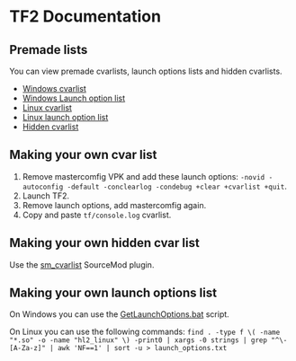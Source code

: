 # TF2 Documentation

## Premade lists

You can view premade cvarlists, launch options lists and hidden cvarlists.

* [Windows cvarlist](cvarlist_win.md)
* [Windows Launch option list](launchopts_win.md)
* [Linux cvarlist](cvarlist_linux.md)
* [Linux launch option list](launchopts_linux.md)
* [Hidden cvarlist](hiddencvars.md)

## Making your own cvar list

1. Remove mastercomfig VPK and add these launch options: `-novid -autoconfig -default -conclearlog -condebug +clear +cvarlist +quit`.
2. Launch TF2.
3. Remove launch options, add mastercomfig again.
4. Copy and paste `tf/console.log` cvarlist.

## Making your own hidden cvar list

Use the [sm_cvarlist](https://forums.alliedmods.net/showthread.php?p=1298262) SourceMod plugin.

## Making your own launch options list

On Windows you can use the [GetLaunchOptions.bat](https://pastebin.com/bhQrywES) script.

On Linux you can use the following commands: `find . -type f \( -name "*.so" -o -name "hl2_linux" \) -print0 | xargs -0 strings | grep "^\-[A-Za-z]" | awk 'NF==1' | sort -u > launch_options.txt`
